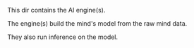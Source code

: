 This dir contains the AI engine(s). 

The engine(s) build the mind's model from the raw mind data.

They also run inference on the model.
